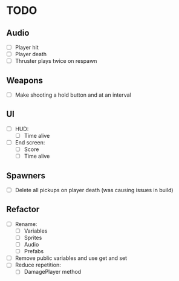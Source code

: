 # TODO

## Audio

- [ ] Player hit
- [ ] Player death
- [ ] Thruster plays twice on respawn

## Weapons

- [ ] Make shooting a hold button and at an interval

## UI

- [ ] HUD:
  - [ ] Time alive
- [ ] End screen:
  - [ ] Score
  - [ ] Time alive

## Spawners

- [ ] Delete all pickups on player death (was causing issues in build)

## Refactor

- [ ] Rename:
  - [ ] Variables
  - [ ] Sprites
  - [ ] Audio
  - [ ] Prefabs
- [ ] Remove public variables and use get and set
- [ ] Reduce repetition:
  - [ ] DamagePlayer method
